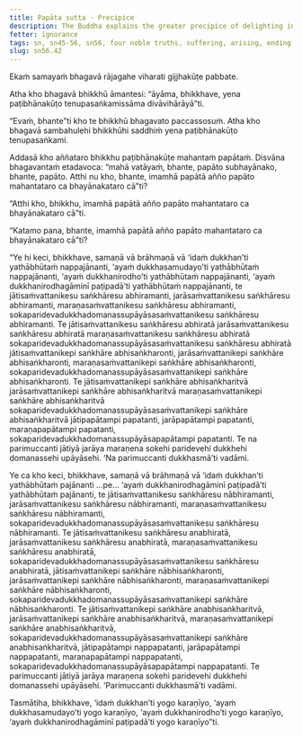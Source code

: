 ```yaml
---
title: Papāta sutta - Precipice
description: The Buddha explains the greater precipice of delighting in intentional constructs leading to rebirth, aging, death, and sorrow, lamentation, pain, distress, and despair, resulting from not understanding the Four Noble Truths.
fetter: ignorance
tags: sn, sn45-56, sn56, four noble truths, suffering, arising, ending, cessation, way of practice, path, precipice, intentional constructs, rebirth, aging, death, sorrow, lamentation, pain, distress, despair
slug: sn56.42
---
```


Ekaṁ samayaṁ bhagavā rājagahe viharati gijjhakūṭe pabbate.

Atha kho bhagavā bhikkhū āmantesi: “āyāma, bhikkhave, yena paṭibhānakūṭo tenupasaṅkamissāma divāvihārāyā”ti.

“Evaṁ, bhante”ti kho te bhikkhū bhagavato paccassosuṁ. Atha kho bhagavā sambahulehi bhikkhūhi saddhiṁ yena paṭibhānakūṭo tenupasaṅkami.

Addasā kho aññataro bhikkhu paṭibhānakūṭe mahantaṁ papātaṁ. Disvāna bhagavantaṁ etadavoca: “mahā vatāyaṁ, bhante, papāto subhayānako, bhante, papāto. Atthi nu kho, bhante, imamhā papātā añño papāto mahantataro ca bhayānakataro cā”ti?

“Atthi kho, bhikkhu, imamhā papātā añño papāto mahantataro ca bhayānakataro cā”ti.

“Katamo pana, bhante, imamhā papātā añño papāto mahantataro ca bhayānakataro cā”ti?

“Ye hi keci, bhikkhave, samaṇā vā brāhmaṇā vā ‘idaṁ dukkhan’ti yathābhūtaṁ nappajānanti, ‘ayaṁ dukkhasamudayo’ti yathābhūtaṁ nappajānanti, ‘ayaṁ dukkhanirodho’ti yathābhūtaṁ nappajānanti, ‘ayaṁ dukkhanirodhagāminī paṭipadā’ti yathābhūtaṁ nappajānanti, te jātisaṁvattanikesu saṅkhāresu abhiramanti, jarāsaṁvattanikesu saṅkhāresu abhiramanti, maraṇasaṁvattanikesu saṅkhāresu abhiramanti, sokaparidevadukkhadomanassupāyāsasaṁvattanikesu saṅkhāresu abhiramanti. Te jātisaṁvattanikesu saṅkhāresu abhiratā jarāsaṁvattanikesu saṅkhāresu abhiratā maraṇasaṁvattanikesu saṅkhāresu abhiratā sokaparidevadukkhadomanassupāyāsasaṁvattanikesu saṅkhāresu abhiratā jātisaṁvattanikepi saṅkhāre abhisaṅkharonti, jarāsaṁvattanikepi saṅkhāre abhisaṅkharonti, maraṇasaṁvattanikepi saṅkhāre abhisaṅkharonti, sokaparidevadukkhadomanassupāyāsasaṁvattanikepi saṅkhāre abhisaṅkharonti. Te jātisaṁvattanikepi saṅkhāre abhisaṅkharitvā jarāsaṁvattanikepi saṅkhāre abhisaṅkharitvā maraṇasaṁvattanikepi saṅkhāre abhisaṅkharitvā sokaparidevadukkhadomanassupāyāsasaṁvattanikepi saṅkhāre abhisaṅkharitvā jātipapātampi papatanti, jarāpapātampi papatanti, maraṇapapātampi papatanti, sokaparidevadukkhadomanassupāyāsapapātampi papatanti. Te na parimuccanti jātiyā jarāya maraṇena sokehi paridevehi dukkhehi domanassehi upāyāsehi. ‘Na parimuccanti dukkhasmā’ti vadāmi.

Ye ca kho keci, bhikkhave, samaṇā vā brāhmaṇā vā ‘idaṁ dukkhan’ti yathābhūtaṁ pajānanti …pe… ‘ayaṁ dukkhanirodhagāminī paṭipadā’ti yathābhūtaṁ pajānanti, te jātisaṁvattanikesu saṅkhāresu nābhiramanti, jarāsaṁvattanikesu saṅkhāresu nābhiramanti, maraṇasaṁvattanikesu saṅkhāresu nābhiramanti, sokaparidevadukkhadomanassupāyāsasaṁvattanikesu saṅkhāresu nābhiramanti. Te jātisaṁvattanikesu saṅkhāresu anabhiratā, jarāsaṁvattanikesu saṅkhāresu anabhiratā, maraṇasaṁvattanikesu saṅkhāresu anabhiratā, sokaparidevadukkhadomanassupāyāsasaṁvattanikesu saṅkhāresu anabhiratā, jātisaṁvattanikepi saṅkhāre nābhisaṅkharonti, jarāsaṁvattanikepi saṅkhāre nābhisaṅkharonti, maraṇasaṁvattanikepi saṅkhāre nābhisaṅkharonti, sokaparidevadukkhadomanassupāyāsasaṁvattanikepi saṅkhāre nābhisaṅkharonti. Te jātisaṁvattanikepi saṅkhāre anabhisaṅkharitvā, jarāsaṁvattanikepi saṅkhāre anabhisaṅkharitvā, maraṇasaṁvattanikepi saṅkhāre anabhisaṅkharitvā, sokaparidevadukkhadomanassupāyāsasaṁvattanikepi saṅkhāre anabhisaṅkharitvā, jātipapātampi nappapatanti, jarāpapātampi nappapatanti, maraṇapapātampi nappapatanti, sokaparidevadukkhadomanassupāyāsapapātampi nappapatanti. Te parimuccanti jātiyā jarāya maraṇena sokehi paridevehi dukkhehi domanassehi upāyāsehi. ‘Parimuccanti dukkhasmā’ti vadāmi.

Tasmātiha, bhikkhave, ‘idaṁ dukkhan’ti yogo karaṇīyo,
‘ayaṁ dukkhasamudayo’ti yogo karaṇīyo,
‘ayaṁ dukkhanirodho’ti yogo karaṇīyo,
‘ayaṁ dukkhanirodhagāminī paṭipadā’ti yogo karaṇīyo”ti.
